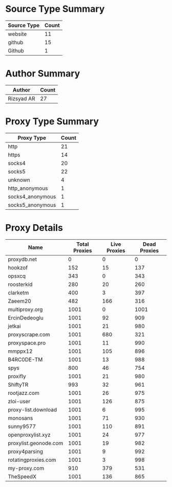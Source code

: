 # Source Type Summary

| Source Type | Count |
|-------------|-------|
| website | 11 |
| github | 15 |
| Github | 1 |


# Author Summary

| Author | Count |
|--------|-------|
| Rizsyad AR | 27 |


# Proxy Type Summary

| Proxy Type | Count |
|------------|-------|
| http | 21 |
| https | 14 |
| socks4 | 20 |
| socks5 | 22 |
| unknown | 4 |
| http_anonymous | 1 |
| socks4_anonymous | 1 |
| socks5_anonymous | 1 |


# Proxy Details

| Name | Total Proxies | Live Proxies | Dead Proxies |
|------|---------------|--------------|---------------|
| proxydb.net | 0 | 0 | 0 |
| hookzof | 152 | 15 | 137 |
| opsxcq | 343 | 0 | 343 |
| roosterkid | 280 | 20 | 260 |
| clarketm | 400 | 3 | 397 |
| Zaeem20 | 482 | 166 | 316 |
| multiproxy.org | 1001 | 0 | 1001 |
| ErcinDedeoglu | 1001 | 92 | 909 |
| jetkai | 1001 | 21 | 980 |
| proxyscrape.com | 1001 | 680 | 321 |
| proxyspace.pro | 1001 | 11 | 990 |
| mmppx12 | 1001 | 105 | 896 |
| B4RC0DE-TM | 1001 | 13 | 988 |
| spys | 800 | 46 | 754 |
| proxifly | 1001 | 21 | 980 |
| ShiftyTR | 993 | 32 | 961 |
| rootjazz.com | 1001 | 26 | 975 |
| zloi-user | 1001 | 126 | 875 |
| proxy-list.download | 1001 | 6 | 995 |
| monosans | 1001 | 71 | 930 |
| sunny9577 | 1001 | 110 | 891 |
| openproxylist.xyz | 1001 | 24 | 977 |
| proxylist.geonode.com | 1001 | 19 | 982 |
| proxy4parsing | 1001 | 9 | 992 |
| rotatingproxies.com | 1001 | 3 | 998 |
| my-proxy.com | 910 | 379 | 531 |
| TheSpeedX | 1001 | 136 | 865 |
